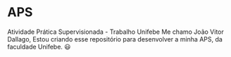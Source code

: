 # APS
Atividade Prática Supervisionada - Trabalho Unifebe
Me chamo João Vitor Dallago, Estou criando esse repositório para desenvolver a minha APS, da faculdade Unifebe. 😃
